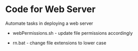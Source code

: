 # Code for Web Server
Automate tasks in deploying a web server

* webPermissions.sh - update file permissions accordingly

* rn.bat - change file extensions to lower case
